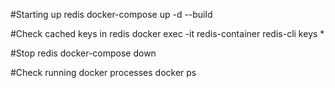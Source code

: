 #Starting up redis
docker-compose up -d --build

#Check cached keys in redis
docker exec -it redis-container redis-cli
keys *

#Stop redis
docker-compose down

#Check running docker processes
docker ps